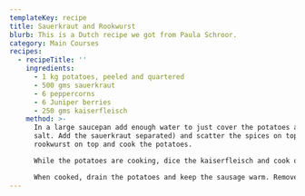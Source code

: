 ```yaml
---
templateKey: recipe
title: Sauerkraut and Rookwurst
blurb: This is a Dutch recipe we got from Paula Schroor.
category: Main Courses
recipes:
  - recipeTitle: ''
    ingredients:
      - 1 kg potatoes, peeled and quartered
      - 500 gms sauerkraut
      - 6 peppercorns
      - 6 Juniper berries
      - 250 gms kaiserfleisch
    method: >-
      In a large saucepan add enough water to just cover the potatoes and add
      salt. Add the sauerkraut separated) and scatter the spices on top. Sit the
      rookwurst on top and cook the potatoes.

      While the potatoes are cooking, dice the kaiserfleisch and cook over a low heat until it is crisp and crunchy.

      When cooked, drain the potatoes and keep the sausage warm. Remove the spices (easier said than done!) and mash the potatoes and cabbage. Stir through the bacon pieces and the fat, and serve with a chunk of sausage, some mustard, and green peas.
---
```


